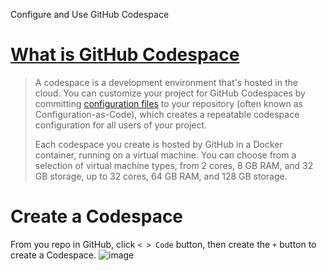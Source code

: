 Configure and Use GitHub Codespace

# [What is GitHub Codespace](https://docs.github.com/en/codespaces/overview)
> A codespace is a development environment that's hosted in the cloud. You can customize your project for GitHub Codespaces by committing [configuration files](https://docs.github.com/en/codespaces/setting-up-your-project-for-codespaces/adding-a-dev-container-configuration/introduction-to-dev-containers) to your repository (often known as Configuration-as-Code), which creates a repeatable codespace configuration for all users of your project.
> 
> Each codespace you create is hosted by GitHub in a Docker container, running on a virtual machine. You can choose from a selection of virtual machine types, from 2 cores, 8 GB RAM, and 32 GB storage, up to 32 cores, 64 GB RAM, and 128 GB storage.

# Create a Codespace
From you repo in GitHub, click `< > Code` button, then create the `+` button to create a Codespace.
![image](https://user-images.githubusercontent.com/71969513/228438846-defd36f2-3332-4e22-bd44-2aeacbd7a561.png)
